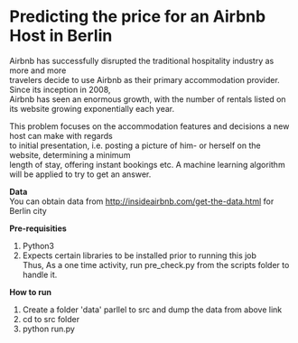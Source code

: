 Predicting the price for an Airbnb Host in Berlin
==================================================

Airbnb has successfully disrupted the traditional hospitality industry as more and more </br> 
travelers decide to use Airbnb as their primary accommodation provider. Since its inception in 2008, </br> 
Airbnb has seen an enormous growth, with the number of rentals listed on its website growing exponentially each year.

This problem focuses on the accommodation features and decisions a new host can make with regards </br> 
to initial presentation, i.e. posting a picture of him- or herself on the website, determining a minimum </br> 
length of stay, offering instant bookings etc. A machine learning algorithm will be applied to try to get an answer.


**Data** </br> 
You can obtain data from http://insideairbnb.com/get-the-data.html for Berlin city

**Pre-requisities**
1. Python3</br> 
2. Expects certain libraries to be installed prior to running this job </br> 
      Thus, As a one time activity, run pre_check.py from the scripts folder to handle it.

**How to run**
1. Create a folder 'data' parllel to src and dump the data from above link
2. cd to src folder
3. python run.py

